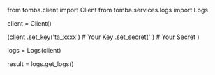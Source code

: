 from tomba.client import Client
from tomba.services.logs import Logs

client = Client()

(client
  .set_key('ta_xxxx') # Your Key
  .set_secret('') # Your Secret
)

logs = Logs(client)

result = logs.get_logs()
